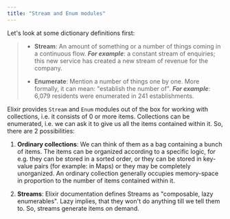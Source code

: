 ```yaml
---
title: "Stream and Enum modules"
---
```

Let's look at some dictionary definitions first:
> - **Stream**:  An amount of something or a number of things coming in a continuous flow. ***For example***: a constant stream of enquiries; this new service has created a new stream of revenue for the company.
> 
> - **Enumerate**: Mention a number of things one by one. More formally, it can mean: "establish the number of". ***For example***: 6,079 residents were enumerated in 241 establishments.

Elixir provides `Stream` and `Enum` modules out of the box for working with collections, i.e. it consists of 0 or more items. Collections can be enumerated, i.e. we can ask it to give us all the items contained within it. So, there are 2 possibilities:

1. **Ordinary collections**: We can think of them as a bag containing a bunch of items. The items can be organized according to a specific logic, for e.g. they can be stored in a sorted order, or they can be stored in key-value pairs (for example: in Maps) or they may be completely unorganized. An ordinary collection generally occupies memory-space in proportion to the number of items contained within it.

2. **Streams**: Elixir documentation defines Streams as "composable, lazy enumerables". Lazy implies, that they won't do anything till we tell them to. So, streams generate items on demand.